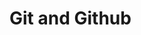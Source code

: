 # Git and Github

<object data="../week4/week4.pdf" type="application/pdf" width="100%" height="900px"></object>